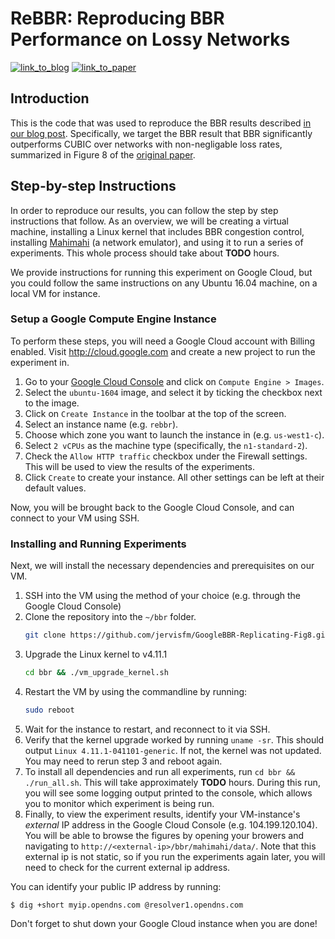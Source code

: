 # ReBBR: Reproducing BBR Performance on Lossy Networks

[![link_to_blog](https://img.shields.io/badge/blogpost-3%20June%202017-green.svg)](https://reproducingnetworkresearch.wordpress.com/)
[![link_to_paper](https://img.shields.io/badge/original-paper-blue.svg)](https://research.google.com/pubs/pub45646.html)

## Introduction
This is the code that was used to reproduce the BBR results described [in our blog post](https://reproducingnetworkresearch.wordpress.com/). Specifically, we target the BBR result that BBR significantly outperforms CUBIC over networks with non-negligable loss rates, summarized in Figure 8 of the [original paper](https://research.google.com/pubs/pub45646.html).


## Step-by-step Instructions
In order to reproduce our results, you can follow the step by step instructions that follow.
As an overview, we will be creating a virtual machine, installing a Linux kernel that includes BBR congestion control, installing [Mahimahi](http://mahimahi.mit.edu/) (a network emulator), and using it to run a series of experiments. This whole process should take about **TODO** hours.

We provide instructions for running this experiment on Google Cloud, but you could follow
the same instructions on any Ubuntu 16.04 machine, on a local VM for instance.

### Setup a Google Compute Engine Instance
To perform these steps, you will need a Google Cloud account with Billing enabled.
Visit http://cloud.google.com and create a new project to run the experiment in.

1. Go to your [Google Cloud Console](https://console.cloud.google.com/) and click on `Compute Engine > Images`.
2. Select the `ubuntu-1604` image, and select it by ticking the checkbox next to the image.
3. Click on `Create Instance` in the toolbar at the top of the screen.
4. Select an instance name (e.g. `rebbr`).
5. Choose which zone you want to launch the instance in (e.g. `us-west1-c`).
6. Select `2 vCPUs` as the machine type (specifically, the `n1-standard-2`).
7. Check the `Allow HTTP traffic` checkbox under the Firewall settings. This will be used to view the results of the experiments.
8. Click `Create` to create your instance. All other settings can be left at their default values.

Now, you will be brought back to the Google Cloud Console, and can connect to your VM using SSH.

### Installing and Running Experiments
Next, we will install the necessary dependencies and prerequisites on our VM.

1. SSH into the VM using the method of your choice (e.g. through the Google Cloud Console)
2. Clone the repository into the `~/bbr` folder.
    ```sh
    git clone https://github.com/jervisfm/GoogleBBR-Replicating-Fig8.git bbr
    ```
3. Upgrade the Linux kernel to v4.11.1
    ```sh
    cd bbr && ./vm_upgrade_kernel.sh
    ```
4. Restart the VM by using the commandline by running:
    ```sh
    sudo reboot
    ```
5. Wait for the instance to restart, and reconnect to it via SSH.
6. Verify that the kernel upgrade worked by running `uname -sr`. This should output `Linux 4.11.1-041101-generic`. If not, the kernel was not updated. You may need to rerun step 3 and reboot again.
7. To install all dependencies and run all experiments, run `cd bbr && ./run_all.sh`. This will take approximately **TODO** hours. During this run, you will see some logging output printed to the console, which allows you to monitor which experiment is being run.
8. Finally, to view the experiment results, identify your VM-instance's _external_ IP address in the Google Cloud Console (e.g. 104.199.120.104). You will be able to browse the figures by opening your browers and navigating to `http://<external-ip>/bbr/mahimahi/data/`. Note that this external ip is not static, so if you run the experiments again later, you will need to check for the current external ip address.

You can identify your public IP address by running:
```
$ dig +short myip.opendns.com @resolver1.opendns.com
```

Don't forget to shut down your Google Cloud instance when you are done!
